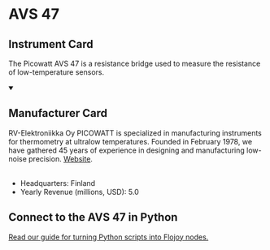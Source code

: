 
# AVS 47

## Instrument Card

The Picowatt AVS 47 is a resistance bridge used to measure the resistance of low-temperature sensors.

<details open>
<summary><h2>Manufacturer Card</h2></summary>
RV-Elektroniikka Oy PICOWATT is specialized in manufacturing instruments for thermometry at ultralow temperatures. Founded in February 1978, we have gathered 45 years of experience in designing and manufacturing low-noise precision. <a href="https://www.picowatt.fi/index1.html">Website</a>.
<br></br>
<ul>
  <li>Headquarters: Finland</li>
  <li>Yearly Revenue (millions, USD): 5.0</li>
</ul>
</details>

## Connect to the AVS 47 in Python

[Read our guide for turning Python scripts into Flojoy nodes.](https://docs.flojoy.ai/custom-nodes/creating-custom-node/)


